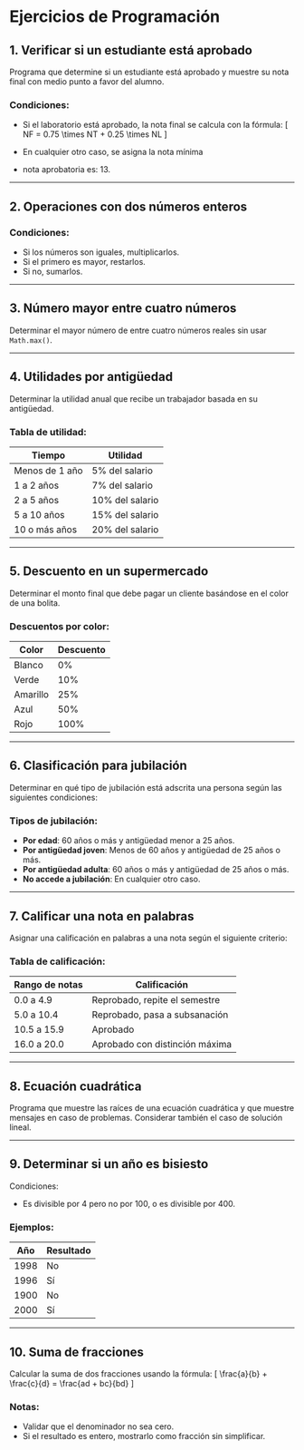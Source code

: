 # Ejercicios de Programación

## 1. Verificar si un estudiante está aprobado
Programa que determine si un estudiante está aprobado y muestre su nota final con medio punto a favor del alumno.

### Condiciones:
- Si el laboratorio está aprobado, la nota final se calcula con la fórmula:
  \[ NF = 0.75 \times NT + 0.25 \times NL \]
- En cualquier otro caso, se asigna la nota mínima 

- nota aprobatoria es: 13.

---

## 2. Operaciones con dos números enteros

### Condiciones:
- Si los números son iguales, multiplicarlos.
- Si el primero es mayor, restarlos.
- Si no, sumarlos.

---

## 3. Número mayor entre cuatro números
Determinar el mayor número de entre cuatro números reales sin usar `Math.max()`.

---

## 4. Utilidades por antigüedad
Determinar la utilidad anual que recibe un trabajador basada en su antigüedad.

### Tabla de utilidad:
| Tiempo | Utilidad |
|--------|----------|
| Menos de 1 año | 5% del salario |
| 1 a 2 años | 7% del salario |
| 2 a 5 años | 10% del salario |
| 5 a 10 años | 15% del salario |
| 10 o más años | 20% del salario |

---

## 5. Descuento en un supermercado
Determinar el monto final que debe pagar un cliente basándose en el color de una bolita.

### Descuentos por color:
| Color | Descuento |
|-------|-----------|
| Blanco | 0% |
| Verde | 10% |
| Amarillo | 25% |
| Azul | 50% |
| Rojo | 100% |

---

## 6. Clasificación para jubilación
Determinar en qué tipo de jubilación está adscrita una persona según las siguientes condiciones:

### Tipos de jubilación:
- **Por edad**: 60 años o más y antigüedad menor a 25 años.
- **Por antigüedad joven**: Menos de 60 años y antigüedad de 25 años o más.
- **Por antigüedad adulta**: 60 años o más y antigüedad de 25 años o más.
- **No accede a jubilación**: En cualquier otro caso.

---

## 7. Calificar una nota en palabras
Asignar una calificación en palabras a una nota según el siguiente criterio:

### Tabla de calificación:
| Rango de notas | Calificación |
|----------------|---------------|
| 0.0 a 4.9 | Reprobado, repite el semestre |
| 5.0 a 10.4 | Reprobado, pasa a subsanación |
| 10.5 a 15.9 | Aprobado |
| 16.0 a 20.0 | Aprobado con distinción máxima |

---

## 8. Ecuación cuadrática
Programa que muestre las raíces de una ecuación cuadrática y que muestre mensajes en caso de problemas. Considerar también el caso de solución lineal.

---

## 9. Determinar si un año es bisiesto
Condiciones:
- Es divisible por 4 pero no por 100, o es divisible por 400.

### Ejemplos:
| Año | Resultado |
|------|-----------|
| 1998 | No |
| 1996 | Sí |
| 1900 | No |
| 2000 | Sí |

---

## 10. Suma de fracciones
Calcular la suma de dos fracciones usando la fórmula:
\[ \frac{a}{b} + \frac{c}{d} = \frac{ad + bc}{bd} \]

### Notas:
- Validar que el denominador no sea cero.
- Si el resultado es entero, mostrarlo como fracción sin simplificar.
